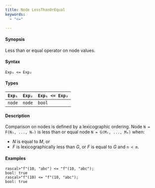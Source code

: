 ```yaml
---
title: Node LessThanOrEqual
keywords:
  - "<="

---
```


#### Synopsis

Less than or equal operator on node values.

#### Syntax

`Exp₁ <= Exp₂`

#### Types

| `Exp₁` |  `Exp₂` | `Exp₁ <= Exp₂`  |
| --- | --- | --- |
| `node`    |  `node`    | `bool`                |


#### Description

Comparison on nodes is defined by a lexicographic ordering. Node `N = F(N₁, ..., Nₙ)` is less than or equal node 
`N = G(M₁, ..., Mₘ)` when:
*  _N_ is equal to _M_, or
*  _F_ is lexicographically less than _G_, or _F_ is equal to _G_ and `n < m`.

#### Examples


```rascal-shell 
rascal>"f"(10, "abc") <= "f"(10, "abc");
bool: true
rascal>"f"(10) <= "f"(10, "abc");
bool: true
```


